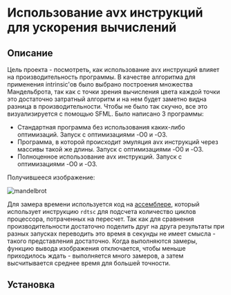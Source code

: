 # Использование avx инструкций для ускорения вычислений

## Описание 

Цель проекта - посмотреть, как использование avx инструкций влияет на производительность программы. В качестве алгоритма для применения intrinsic'ов было выбрано построения множества Мандельброта, так как с точки зрения вычисления цвета каждой точки это достаточно затратный алгоритм и на нем будет заметно видна разница в производительности. Чтобы не было так скучно, все это визуализируется с помощью SFML. Было написано 3 программы:
- Стандартная программа без использования каких-либо оптимизаций. Запуск с оптимизациями -O0 и -O3.
- Программа, в которой происходит эмуляция avx инструкций через массивы такой же длины. Запуск с оптимизациями -O0 и -O3.
- Полноценное использование avx инструкций. Запуск с оптимизациями -O0 и -O3.

Получившееся изображение:

![mandelbrot]()
 
Для замера времени используется код на [ассемблере](/Src/GetTimeStampCounter.s), который использует инструкцию `rdtsc` для подсчета количество циклов процессора, потраченных на пересчет. Так как для сравнения производительности достаточно поделить друг на друга результаты при разных запусках переводить это время в секунды не имеет смысла - такого представления достаточно. Когда выполняются замеры, функцию вывода изображения отключается, чтобы меньше приходилось ждать - выполняется много замеров, а затем высчитывается среднее время для большей точности. 

## Установка

